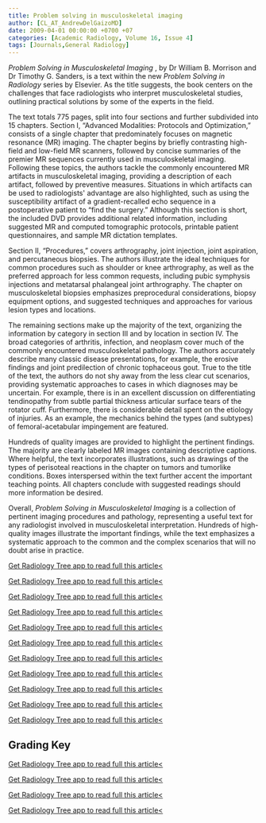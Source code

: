 ```yaml
---
title: Problem solving in musculoskeletal imaging
author: [CL_AT_AndrewDelGaizoMD]
date: 2009-04-01 00:00:00 +0700 +07
categories: [Academic Radiology, Volume 16, Issue 4]
tags: [Journals,General Radiology]
---
```

_Problem Solving in Musculoskeletal Imaging_ , by Dr William B. Morrison and Dr Timothy G. Sanders, is a text within the new _Problem Solving in Radiology_ series by Elsevier. As the title suggests, the book centers on the challenges that face radiologists who interpret musculoskeletal studies, outlining practical solutions by some of the experts in the field.

The text totals 775 pages, split into four sections and further subdivided into 15 chapters. Section I, “Advanced Modalities: Protocols and Optimization,” consists of a single chapter that predominately focuses on magnetic resonance (MR) imaging. The chapter begins by briefly contrasting high-field and low-field MR scanners, followed by concise summaries of the premier MR sequences currently used in musculoskeletal imaging. Following these topics, the authors tackle the commonly encountered MR artifacts in musculoskeletal imaging, providing a description of each artifact, followed by preventive measures. Situations in which artifacts can be used to radiologists' advantage are also highlighted, such as using the susceptibility artifact of a gradient-recalled echo sequence in a postoperative patient to “find the surgery.” Although this section is short, the included DVD provides additional related information, including suggested MR and computed tomographic protocols, printable patient questionnaires, and sample MR dictation templates.

Section II, “Procedures,” covers arthrography, joint injection, joint aspiration, and percutaneous biopsies. The authors illustrate the ideal techniques for common procedures such as shoulder or knee arthrography, as well as the preferred approach for less common requests, including pubic symphysis injections and metatarsal phalangeal joint arthrography. The chapter on musculoskeletal biopsies emphasizes preprocedural considerations, biopsy equipment options, and suggested techniques and approaches for various lesion types and locations.

The remaining sections make up the majority of the text, organizing the information by category in section III and by location in section IV. The broad categories of arthritis, infection, and neoplasm cover much of the commonly encountered musculoskeletal pathology. The authors accurately describe many classic disease presentations, for example, the erosive findings and joint predilection of chronic tophaceous gout. True to the title of the text, the authors do not shy away from the less clear cut scenarios, providing systematic approaches to cases in which diagnoses may be uncertain. For example, there is in an excellent discussion on differentiating tendinopathy from subtle partial thickness articular surface tears of the rotator cuff. Furthermore, there is considerable detail spent on the etiology of injuries. As an example, the mechanics behind the types (and subtypes) of femoral-acetabular impingement are featured.

Hundreds of quality images are provided to highlight the pertinent findings. The majority are clearly labeled MR images containing descriptive captions. Where helpful, the text incorporates illustrations, such as drawings of the types of perisoteal reactions in the chapter on tumors and tumorlike conditions. Boxes interspersed within the text further accent the important teaching points. All chapters conclude with suggested readings should more information be desired.

Overall, _Problem Solving in Musculoskeletal Imaging_ is a collection of pertinent imaging procedures and pathology, representing a useful text for any radiologist involved in musculoskeletal interpretation. Hundreds of high-quality images illustrate the important findings, while the text emphasizes a systematic approach to the common and the complex scenarios that will no doubt arise in practice.

[Get Radiology Tree app to read full this article<](https://clinicalpub.com/app)

[Get Radiology Tree app to read full this article<](https://clinicalpub.com/app)

[Get Radiology Tree app to read full this article<](https://clinicalpub.com/app)

[Get Radiology Tree app to read full this article<](https://clinicalpub.com/app)

[Get Radiology Tree app to read full this article<](https://clinicalpub.com/app)

[Get Radiology Tree app to read full this article<](https://clinicalpub.com/app)

[Get Radiology Tree app to read full this article<](https://clinicalpub.com/app)

[Get Radiology Tree app to read full this article<](https://clinicalpub.com/app)

[Get Radiology Tree app to read full this article<](https://clinicalpub.com/app)

[Get Radiology Tree app to read full this article<](https://clinicalpub.com/app)

[Get Radiology Tree app to read full this article<](https://clinicalpub.com/app)

## Grading Key

[Get Radiology Tree app to read full this article<](https://clinicalpub.com/app)

[Get Radiology Tree app to read full this article<](https://clinicalpub.com/app)

[Get Radiology Tree app to read full this article<](https://clinicalpub.com/app)

[Get Radiology Tree app to read full this article<](https://clinicalpub.com/app)